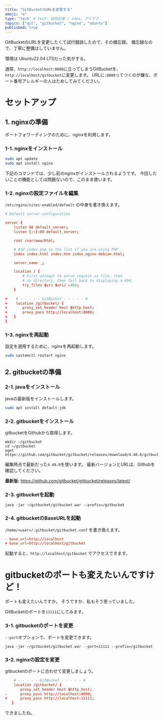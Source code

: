 ```yaml
---
title: "GitBucketのURLを変更する"
emoji: "♻"
type: "tech" # tech: 技術記事 / idea: アイデア
topics: ["git", "gitbucket", "nginx", "ubuntu"]
published: true
---
```


GitBucketのURLを変更したくて試行錯誤したので、その備忘録。
備忘録なので、丁寧に整備はしていません。

環境は Ubuntu22.04 LTSだった気がする。

通常、`http://localhost:8080`に立ってしまうGitBucketを、`http://localhost/gitbucket`に変更します。
URLに`:8080`ってつくのが嫌な、ポート番号アレルギーの人はためしてみてください。

# セットアップ

## 1. nginxの準備

ポートフォワーディングのために、nginxを利用します。

### 1-1. nginxをインストール

```bash
sudo apt update
sudo apt install nginx
```

下記のコマンドでは、少し前のnginxがインストールされるようです。
今回したいことの機能としては問題ないので、このまま使います。

### 1-2. nginxの設定ファイルを編集

`/etc/nginx/sites-enabled/default` の中身を書き換えます。

```conf diff
# Default server configuration

server {
    listen 80 default_server;
    listen [::]:80 default_server;

    root /var/www/html;

    # Add index.php to the list if you are using PHP
    index index.html index.htm index.nginx-debian.html;

    server_name _;

    location / {
        # First attempt to serve request as file, then
        # as directory, then fall back to displaying a 404.
        try_files $uri $uri/ =404;
    }
    
+    # - - - - - GitBucket - - - - - #
+    location /gitbucket/ {
+       proxy_set_header Host $http_host;
+       proxy_pass http://localhost:8080;
+   }
}
```

### 1-3. nginxを再起動

設定を適用するために、nginxを再起動します。

```bash
sudo systemctl restart nginx
```

## 2. gitbucketの準備

### 2-1. javaをインストール

javaの最新版をインストールします。

```bash
sudo apt install default-jdk
```

### 2-2. gitbucketをインストール

gitbucketをGithubから取得します。

```
mkdir ~/gitbucket
cd ~/gitbucket
wget https://github.com/gitbucket/gitbucket/releases/download/4.40.0/gitbucket.war
```

編集時点で最新だった`4.40.0`を使います。
最新バージョンとURLは、Githubを確認してください。

**最新版:**
https://github.com/gitbucket/gitbucket/releases/latest/


### 2-3. gitbucketを起動

```
java -jar ~/gitbucket/gitbucket.war --prefix=/gitbucket
```

### 2-4. gitbucketのBaseURLを起動

`/home/<user>/.gitbucket/gitbucket.conf` を書き換えます。

```conf diff
- base_url=http://localhost
+ base_url=http://localhost/gitbucket
```

起動すると、`http://localhost/gitbucket` でアクセスできます。

# gitbucketのポートも変えたいんですけど！

ポートも変えたいんですか。
そうですか、私もそう思っていました。

GitBucketのポートを`11111`にしてみます。

### 3-1. gitbucketのポートを変更

`--port`オプションで、ポートを変更できます。

```
java -jar ~/gitbucket/gitbucket.war --port=11111 --prefix=/gitbucket
```

### 3-2. nginxの設定を変更

gitbucketのポートに合わせて変更しましょう。

```conf diff
    # - - - - - GitBucket - - - - - #
    location /gitbucket/ {
       proxy_set_header Host $http_host;
-      proxy_pass http://localhost:8080;
+      proxy_pass http://localhost:11111;
   }
```

できましたね。
